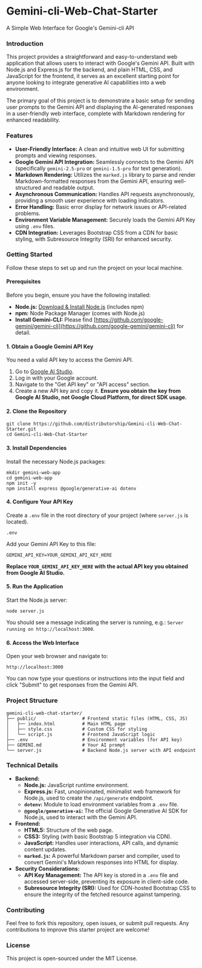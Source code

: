 # Gemini-cli-Web-Chat-Starter
A Simple Web Interface for Google's Gemini-cli API

### Introduction

This project provides a straightforward and easy-to-understand web application that allows users to interact with Google's Gemini API. Built with Node.js and Express.js for the backend, and plain HTML, CSS, and JavaScript for the frontend, it serves as an excellent starting point for anyone looking to integrate generative AI capabilities into a web environment.

The primary goal of this project is to demonstrate a basic setup for sending user prompts to the Gemini API and displaying the AI-generated responses in a user-friendly web interface, complete with Markdown rendering for enhanced readability.

### Features

- **User-Friendly Interface:** A clean and intuitive web UI for submitting prompts and viewing responses.
- **Google Gemini API Integration:** Seamlessly connects to the Gemini API (specifically `gemini-2.5-pro` or `gemini-1.5-pro` for text generation).
- **Markdown Rendering:** Utilizes the `marked.js` library to parse and render Markdown-formatted responses from the Gemini API, ensuring well-structured and readable output.
- **Asynchronous Communication:** Handles API requests asynchronously, providing a smooth user experience with loading indicators.
- **Error Handling:** Basic error display for network issues or API-related problems.
- **Environment Variable Management:** Securely loads the Gemini API Key using `.env` files.
- **CDN Integration:** Leverages Bootstrap CSS from a CDN for basic styling, with Subresource Integrity (SRI) for enhanced security.

### Getting Started

Follow these steps to set up and run the project on your local machine.

#### Prerequisites

Before you begin, ensure you have the following installed:

- **Node.js:** [Download & Install Node.js](https://nodejs.org/en/download/) (includes npm)
- **npm:** Node Package Manager (comes with Node.js)
- **Install Gemini-CLI:** Please find [https://github.com/google-gemini/gemini-cli](https://github.com/google-gemini/gemini-cli) for detail.

#### 1\. Obtain a Google Gemini API Key

You need a valid API key to access the Gemini API.

1.  Go to [Google AI Studio](https://aistudio.google.com/).
2.  Log in with your Google account.
3.  Navigate to the "Get API key" or "API access" section.
4.  Create a new API key and copy it. **Ensure you obtain the key from Google AI Studio, not Google Cloud Platform, for direct SDK usage.**

#### 2\. Clone the Repository

```
git clone https://github.com/distributorship/Gemini-cli-Web-Chat-Starter.git
cd Gemini-cli-Web-Chat-Starter
```

#### 3\. Install Dependencies

Install the necessary Node.js packages:

```
mkdir gemini-web-app  
cd gemini-web-app
npm init -y
npm install express @google/generative-ai dotenv
```

#### 4\. Configure Your API Key

Create a `.env` file in the root directory of your project (where `server.js` is located).

```
.env
```

Add your Gemini API Key to this file:

```
GEMINI_API_KEY=YOUR_GEMINI_API_KEY_HERE
```

**Replace `YOUR_GEMINI_API_KEY_HERE` with the actual API key you obtained from Google AI Studio.**

#### 5\. Run the Application

Start the Node.js server:

```
node server.js
```

You should see a message indicating the server is running, e.g.: `Server running on http://localhost:3000`.

#### 6\. Access the Web Interface

Open your web browser and navigate to:

```
http://localhost:3000
```

You can now type your questions or instructions into the input field and click "Submit" to get responses from the Gemini API.

### Project Structure

```
gemini-cli-web-chat-starter/
├── public/                 # Frontend static files (HTML, CSS, JS)
│   ├── index.html          # Main HTML page
│   ├── style.css           # Custom CSS for styling
│   └── script.js           # Frontend JavaScript logic
├── .env                    # Environment variables (for API key)
├── GEMINI.md               # Your AI prompt
└── server.js               # Backend Node.js server with API endpoint
```

### Technical Details

- **Backend:**
    - **Node.js:** JavaScript runtime environment.
    - **Express.js:** Fast, unopinionated, minimalist web framework for Node.js, used to create the `/api/generate` endpoint.
    - **`dotenv`:** Module to load environment variables from a `.env` file.
    - **`@google/generative-ai`:** The official Google Generative AI SDK for Node.js, used to interact with the Gemini API.
- **Frontend:**
    - **HTML5:** Structure of the web page.
    - **CSS3:** Styling (with basic Bootstrap 5 integration via CDN).
    - **JavaScript:** Handles user interactions, API calls, and dynamic content updates.
    - **`marked.js`:** A powerful Markdown parser and compiler, used to convert Gemini's Markdown responses into HTML for display.
- **Security Considerations:**
    - **API Key Management:** The API key is stored in a `.env` file and accessed server-side, preventing its exposure in client-side code.
    - **Subresource Integrity (SRI):** Used for CDN-hosted Bootstrap CSS to ensure the integrity of the fetched resource against tampering.

### Contributing

Feel free to fork this repository, open issues, or submit pull requests. Any contributions to improve this starter project are welcome!

### License

This project is open-sourced under the MIT License.
